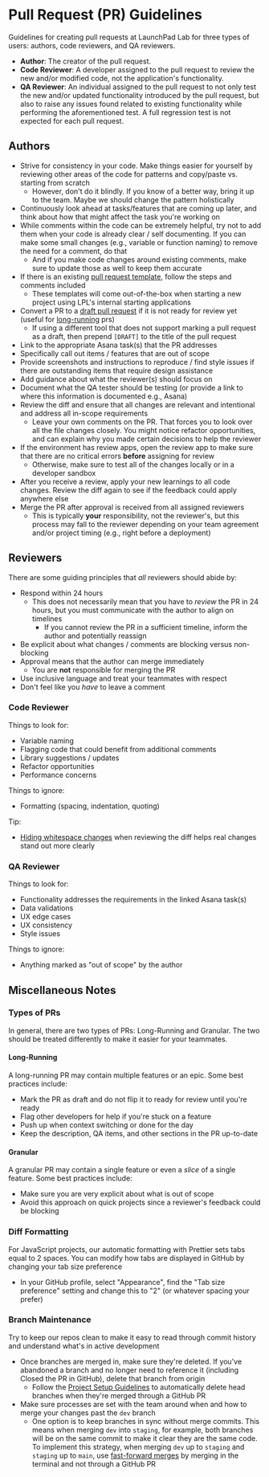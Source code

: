 # Pull Request (PR) Guidelines

Guidelines for creating pull requests at LaunchPad Lab for three types of users: authors, code reviewers, and QA reviewers.

- **Author**: The creator of the pull request.
- **Code Reviewer**: A developer assigned to the pull request to review the new and/or modified code, not the application's functionality.
- **QA Reviewer**: An individual assigned to the pull request to not only test the new and/or updated functionality introduced by the pull request, but also to raise any issues found related to existing functionality while performing the aforementioned test. A full regression test is not expected for each pull request.

## Authors
- Strive for consistency in your code. Make things easier for yourself by reviewing other areas of the code for patterns and copy/paste vs. starting from scratch
  - However, don't do it blindly. If you know of a better way, bring it up to the team. Maybe we should change the pattern holistically
- Continuously look ahead at tasks/features that are coming up later, and think about how that might affect the task you're working on
- While comments within the code can be extremely helpful, try not to add them when your code is already clear / self documenting. If you can make some small changes (e.g., variable or function naming) to remove the need for a comment, do that
  - And if you make code changes around existing comments, make sure to update those as well to keep them accurate
- If there is an existing [pull request template](https://docs.github.com/en/free-pro-team@latest/github/building-a-strong-community/creating-a-pull-request-template-for-your-repository), follow the steps and comments included
  - These templates will come out-of-the-box when starting a new project using LPL's internal starting applications
- Convert a PR to a [draft pull request](https://docs.github.com/en/free-pro-team@latest/github/collaborating-with-issues-and-pull-requests/about-pull-requests#draft-pull-requests) if it is not ready for review yet (useful for [long-running](#long-running) prs)
  - If using a different tool that does not support marking a pull request as a draft, then prepend `[DRAFT]` to the title of the pull request
- Link to the appropriate Asana task(s) that the PR addresses
- Specifically call out items / features that are out of scope
- Provide screenshots and instructions to reproduce / find style issues if there are outstanding items that require design assistance
- Add guidance about what the reviewer(s) should focus on
- Document what the QA tester should be testing (or provide a link to where this information is documented e.g., Asana)
- Review the diff and ensure that all changes are relevant and intentional and address all in-scope requirements
  - Leave your own comments on the PR. That forces you to look over all the file changes closely. You might notice refactor opportunities, and can explain why you made certain decisions to help the reviewer
- If the environment has review apps, open the review app to make sure that there are no critical errors **before** assigning for review
  - Otherwise, make sure to test all of the changes locally or in a developer sandbox
- After you receive a review, apply your new learnings to all code changes. Review the diff again to see if the feedback could apply anywhere else
- Merge the PR after approval is received from all assigned reviewers
  - This is typically **your** responsibility, not the reviewer's, but this process may fall to the reviewer depending on your team agreement and/or project timing (e.g., right before a deployment)

## Reviewers
There are some guiding principles that _all_ reviewers should abide by:
- Respond within 24 hours
  - This does not necessarily mean that you have to _review_ the PR in 24 hours, but you must communicate with the author to align on timelines
    - If you cannot review the PR in a sufficient timeline, inform the author and potentially reassign
- Be explicit about what changes / comments are blocking versus non-blocking
- Approval means that the author can merge immediately
  - You are **not** responsible for merging the PR
- Use inclusive language and treat your teammates with respect
- Don't feel like you _have_ to leave a comment

### Code Reviewer
Things to look for:
- Variable naming
- Flagging code that could benefit from additional comments
- Library suggestions / updates
- Refactor opportunities
- Performance concerns

Things to ignore:
- Formatting (spacing, indentation, quoting)

Tip:
- [Hiding whitespace changes](https://share.zight.com/YEu6mj8G) when reviewing the diff helps real changes stand out more clearly

### QA Reviewer
Things to look for:
- Functionality addresses the requirements in the linked Asana task(s)
- Data validations
- UX edge cases
- UX consistency
- Style issues

Things to ignore:
- Anything marked as "out of scope" by the author

## Miscellaneous Notes
### Types of PRs
In general, there are two types of PRs: Long-Running and Granular. The two should be treated differently to make it easier for your teammates.

#### Long-Running
A long-running PR may contain multiple features or an epic. Some best practices include:
- Mark the PR as draft and do not flip it to ready for review until you're ready
- Flag other developers for help if you're stuck on a feature
- Push up when context switching or done for the day
- Keep the description, QA items, and other sections in the PR up-to-date

#### Granular
A granular PR may contain a single feature or even a _slice_ of a single feature. Some best practices include:
- Make sure you are very explicit about what is out of scope
- Avoid this approach on quick projects since a reviewer's feedback could be blocking

### Diff Formatting
For JavaScript projects, our automatic formatting with Prettier sets tabs equal to 2 spaces. You can modify how tabs are displayed in GitHub by changing your tab size preference
  - In your GitHub profile, select "Appearance", find the "Tab size preference" setting and change this to "2" (or whatever spacing your prefer)

### Branch Maintenance
Try to keep our repos clean to make it easy to read through commit history and understand what's in active development
- Once branches are merged in, make sure they're deleted. If you've abandoned a branch and no longer need to reference it (including Closed the PR in GitHub), delete that branch from origin
  - Follow the [Project Setup Guidelines](https://github.com/LaunchPadLab/client-template/blob/main/PROJECT_SETUP_CHECKLIST.md#options) to automatically delete head branches when they're merged through a GitHub PR
- Make sure processes are set with the team around when and how to merge your changes past the `dev` branch
  - One option is to keep branches in sync without merge commits. This means when merging `dev` into `staging`, for example, both branches will be on the same commit to make it clear they are the same code. To implement this strategy, when merging `dev` up to `staging` and `staging` up to `main`, use [fast-forward merges](https://stackoverflow.com/a/29673993) by merging in the terminal and not through a GitHub PR
